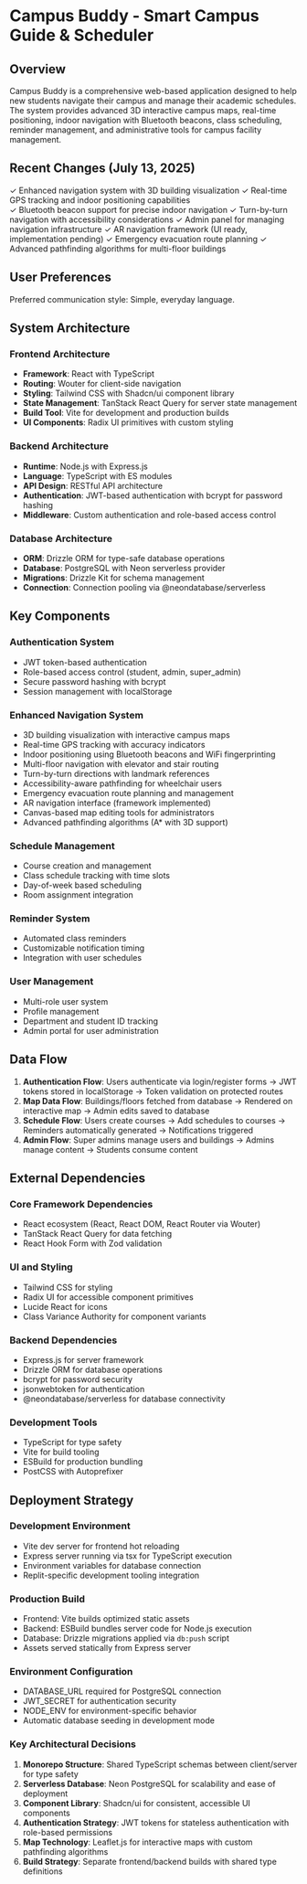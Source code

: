 # Campus Buddy - Smart Campus Guide & Scheduler

## Overview

Campus Buddy is a comprehensive web-based application designed to help new students navigate their campus and manage their academic schedules. The system provides advanced 3D interactive campus maps, real-time positioning, indoor navigation with Bluetooth beacons, class scheduling, reminder management, and administrative tools for campus facility management.

## Recent Changes (July 13, 2025)

✓ Enhanced navigation system with 3D building visualization
✓ Real-time GPS tracking and indoor positioning capabilities  
✓ Bluetooth beacon support for precise indoor navigation
✓ Turn-by-turn navigation with accessibility considerations
✓ Admin panel for managing navigation infrastructure
✓ AR navigation framework (UI ready, implementation pending)
✓ Emergency evacuation route planning
✓ Advanced pathfinding algorithms for multi-floor buildings

## User Preferences

Preferred communication style: Simple, everyday language.

## System Architecture

### Frontend Architecture
- **Framework**: React with TypeScript
- **Routing**: Wouter for client-side navigation
- **Styling**: Tailwind CSS with Shadcn/ui component library
- **State Management**: TanStack React Query for server state management
- **Build Tool**: Vite for development and production builds
- **UI Components**: Radix UI primitives with custom styling

### Backend Architecture
- **Runtime**: Node.js with Express.js
- **Language**: TypeScript with ES modules
- **API Design**: RESTful API architecture
- **Authentication**: JWT-based authentication with bcrypt for password hashing
- **Middleware**: Custom authentication and role-based access control

### Database Architecture
- **ORM**: Drizzle ORM for type-safe database operations
- **Database**: PostgreSQL with Neon serverless provider
- **Migrations**: Drizzle Kit for schema management
- **Connection**: Connection pooling via @neondatabase/serverless

## Key Components

### Authentication System
- JWT token-based authentication
- Role-based access control (student, admin, super_admin)
- Secure password hashing with bcrypt
- Session management with localStorage

### Enhanced Navigation System
- 3D building visualization with interactive campus maps
- Real-time GPS tracking with accuracy indicators
- Indoor positioning using Bluetooth beacons and WiFi fingerprinting
- Multi-floor navigation with elevator and stair routing
- Turn-by-turn directions with landmark references
- Accessibility-aware pathfinding for wheelchair users
- Emergency evacuation route planning and management
- AR navigation interface (framework implemented)
- Canvas-based map editing tools for administrators
- Advanced pathfinding algorithms (A* with 3D support)

### Schedule Management
- Course creation and management
- Class schedule tracking with time slots
- Day-of-week based scheduling
- Room assignment integration

### Reminder System
- Automated class reminders
- Customizable notification timing
- Integration with user schedules

### User Management
- Multi-role user system
- Profile management
- Department and student ID tracking
- Admin portal for user administration

## Data Flow

1. **Authentication Flow**: Users authenticate via login/register forms → JWT tokens stored in localStorage → Token validation on protected routes
2. **Map Data Flow**: Buildings/floors fetched from database → Rendered on interactive map → Admin edits saved to database
3. **Schedule Flow**: Users create courses → Add schedules to courses → Reminders automatically generated → Notifications triggered
4. **Admin Flow**: Super admins manage users and buildings → Admins manage content → Students consume content

## External Dependencies

### Core Framework Dependencies
- React ecosystem (React, React DOM, React Router via Wouter)
- TanStack React Query for data fetching
- React Hook Form with Zod validation

### UI and Styling
- Tailwind CSS for styling
- Radix UI for accessible component primitives
- Lucide React for icons
- Class Variance Authority for component variants

### Backend Dependencies
- Express.js for server framework
- Drizzle ORM for database operations
- bcrypt for password security
- jsonwebtoken for authentication
- @neondatabase/serverless for database connectivity

### Development Tools
- TypeScript for type safety
- Vite for build tooling
- ESBuild for production bundling
- PostCSS with Autoprefixer

## Deployment Strategy

### Development Environment
- Vite dev server for frontend hot reloading
- Express server running via tsx for TypeScript execution
- Environment variables for database connection
- Replit-specific development tooling integration

### Production Build
- Frontend: Vite builds optimized static assets
- Backend: ESBuild bundles server code for Node.js execution
- Database: Drizzle migrations applied via `db:push` script
- Assets served statically from Express server

### Environment Configuration
- DATABASE_URL required for PostgreSQL connection
- JWT_SECRET for authentication security
- NODE_ENV for environment-specific behavior
- Automatic database seeding in development mode

### Key Architectural Decisions

1. **Monorepo Structure**: Shared TypeScript schemas between client/server for type safety
2. **Serverless Database**: Neon PostgreSQL for scalability and ease of deployment
3. **Component Library**: Shadcn/ui for consistent, accessible UI components
4. **Authentication Strategy**: JWT tokens for stateless authentication with role-based permissions
5. **Map Technology**: Leaflet.js for interactive maps with custom pathfinding algorithms
6. **Build Strategy**: Separate frontend/backend builds with shared type definitions